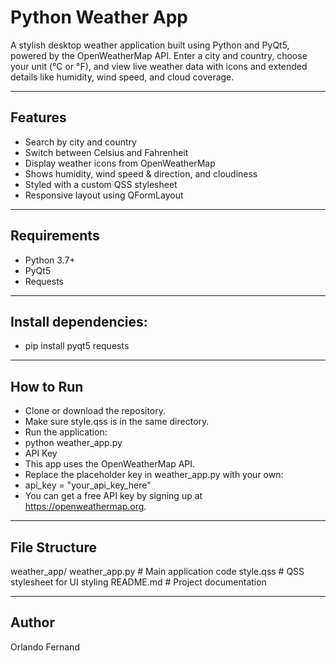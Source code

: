 # Python Weather App

A stylish desktop weather application built using Python and PyQt5, powered by the OpenWeatherMap API. Enter a city and country, choose your unit (°C or °F),
and view live weather data with icons and extended details like humidity, wind speed, and cloud coverage.

---

## Features
- Search by city and country
- Switch between Celsius and Fahrenheit
- Display weather icons from OpenWeatherMap
- Shows humidity, wind speed & direction, and cloudiness
- Styled with a custom QSS stylesheet
- Responsive layout using QFormLayout

---

## Requirements
- Python 3.7+
- PyQt5
- Requests

---

## Install dependencies:
- pip install pyqt5 requests

---

## How to Run
- Clone or download the repository.
- Make sure style.qss is in the same directory.
- Run the application:
- python weather_app.py
- API Key
- This app uses the OpenWeatherMap API.
- Replace the placeholder key in weather_app.py with your own:
- api_key = "your_api_key_here"
- You can get a free API key by signing up at https://openweathermap.org.

---

## File Structure
weather_app/
weather_app.py       # Main application code
style.qss            # QSS stylesheet for UI styling
README.md            # Project documentation

---

## Author

Orlando Fernand

